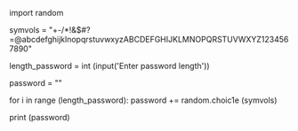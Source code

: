 import random

symvols = "+-/*!&$#?=@abcdefghijklnopqrstuvwxyzABCDEFGHIJKLMNOPQRSTUVWXYZ1234567890"

length_password = int (input('Enter password length'))

password = ""

for i in range (length_password):
    password += random.choic1e (symvols)

print (password)
